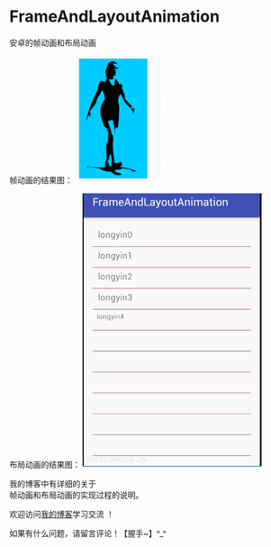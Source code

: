 # FrameAndLayoutAnimation
安卓的帧动画和布局动画

帧动画的结果图：
![image](https://github.com/longyinzaitian/FrameAndLayoutAnimation/blob/master/frame.gif)

布局动画的结果图：
![image](https://github.com/longyinzaitian/FrameAndLayoutAnimation/blob/master/result.gif)

我的博客中有详细的关于  
帧动画和布局动画的实现过程的说明。

欢迎访问[我的博客](http://blog.csdn.net/u010156024/article/details/49308591)学习交流 ！

如果有什么问题，请留言评论！【握手~】^_^
